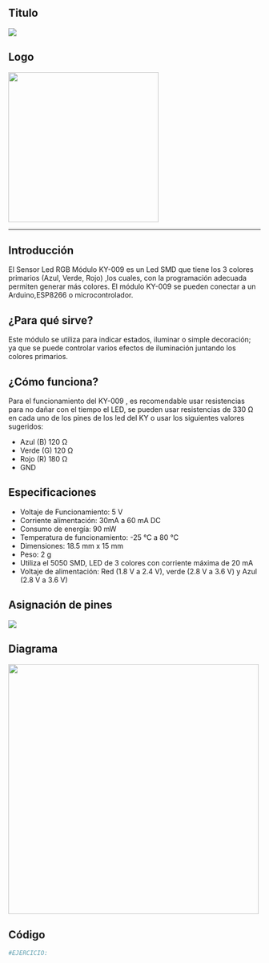## Titulo
![](Titulo.png)

## Logo
<img src="logo.jpg" width="300">

___
## Introducción
El Sensor Led RGB Módulo KY-009 es un Led SMD que tiene los 3 colores primarios (Azul, Verde, Rojo) ,los cuales, con la programación adecuada permiten generar más colores. El módulo KY-009 se pueden conectar a un Arduino,ESP8266 o microcontrolador.

## ¿Para qué sirve?
Este módulo se utiliza para indicar estados, iluminar o simple decoración; ya que se puede controlar varios efectos de iluminación juntando los colores primarios.

## ¿Cómo funciona?
Para el funcionamiento del KY-009 , es recomendable usar resistencias para no dañar con el tiempo el LED,  se pueden usar resistencias de 330 Ω en cada uno de los pines de los led del KY o usar los siguientes valores sugeridos:

- Azul    (B)       120 Ω
- Verde   (G)       120 Ω
- Rojo    (R)       180 Ω
- GND

## Especificaciones
- Voltaje de Funcionamiento: 5 V
- Corriente alimentación: 30mA a 60 mA DC
- Consumo de energía: 90 mW
- Temperatura de funcionamiento: -25 °C a 80 °C
- Dimensiones: 18.5 mm x 15 mm
- Peso: 2 g
- Utiliza el 5050 SMD, LED de 3 colores con corriente máxima de 20 mA
- Voltaje de alimentación: Red (1.8 V a 2.4 V), verde (2.8 V a 3.6 V) y Azul (2.8 V a 3.6 V)

## Asignación de pines
![](pines.jpg)

## Diagrama
<img src="diagrama.png" width="500" height="500">

## Código
```python
#EJERCICIO:
```
